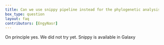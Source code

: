 ```yaml
---
title: Can we use snippy pipeline instead for the phylogenetic analysis?
box_type: question
layout: faq
contributors: [EngyNasr]
---
```


On principle yes. We did not try yet. Snippy is available in Galaxy
